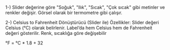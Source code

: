 1-) Slider değerine göre "Soğuk", "Ilık", "Sıcak", "Çok sıcak" gibi metinler ve renkler değişir. Görsel olarak bir termometre gibi çalışır.

2-) Celsius to Fahrenheit Dönüştürücü (Slider ile)
 Özellikler:
Slider değeri Celsius (°C) olarak belirlenir.
Label’da hem Celsius hem de Fahrenheit değeri gösterilir.
Renk, sıcaklığa göre değişebilir 

°F = °C * 1.8 + 32